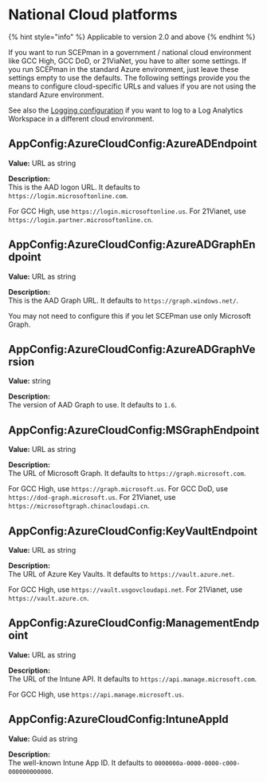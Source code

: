 # National Cloud platforms

{% hint style="info" %}
Applicable to version 2.0 and above
{% endhint %}

If you want to run SCEPman in a government / national cloud environment like GCC High, GCC DoD, or 21ViaNet, you have to alter some settings. If you run SCEPman in the standard Azure environment, just leave these settings empty to use the defaults. The following settings provide you the means to configure cloud-specific URLs and values if you are not using the standard Azure environment.

See also the [Logging configuration](../application-settings-1/logging.md#appconfig-loggingconfig-azureofferingdomain) if you want to log to a Log Analytics Workspace in a different cloud environment.

## AppConfig:AzureCloudConfig:AzureADEndpoint

**Value:** URL as string

**Description:**\
This is the AAD logon URL. It defaults to `https://login.microsoftonline.com`.

For GCC High, use `https://login.microsoftonline.us`. For 21Vianet, use `https://login.partner.microsoftonline.cn`.

## AppConfig:AzureCloudConfig:AzureADGraphEndpoint

**Value:** URL as string

**Description:**\
This is the AAD Graph URL. It defaults to `https://graph.windows.net/`.

You may not need to configure this if you let SCEPman use only Microsoft Graph.

## AppConfig:AzureCloudConfig:AzureADGraphVersion

**Value:** string

**Description:**\
The version of AAD Graph to use. It defaults to `1.6`.

## AppConfig:AzureCloudConfig:MSGraphEndpoint

**Value:** URL as string

**Description:**\
The URL of Microsoft Graph. It defaults to `https://graph.microsoft.com`.

For GCC High, use `https://graph.microsoft.us`. For GCC DoD, use `https://dod-graph.microsoft.us`. For 21Vianet, use `https://microsoftgraph.chinacloudapi.cn`.

## AppConfig:AzureCloudConfig:KeyVaultEndpoint

**Value:** URL as string

**Description:**\
The URL of Azure Key Vaults. It defaults to `https://vault.azure.net`.

For GCC High, use `https://vault.usgovcloudapi.net`. For 21Vianet, use `https://vault.azure.cn`.

## AppConfig:AzureCloudConfig:ManagementEndpoint

**Value:** URL as string

**Description:**\
The URL of the Intune API. It defaults to `https://api.manage.microsoft.com`.

For GCC High, use `https://api.manage.microsoft.us`.

## AppConfig:AzureCloudConfig:IntuneAppId

**Value:** Guid as string

**Description:**\
The well-known Intune App ID. It defaults to `0000000a-0000-0000-c000-000000000000`.
